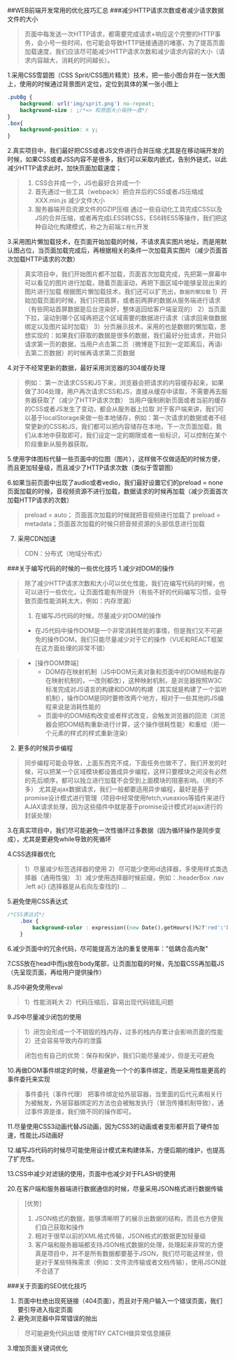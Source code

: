 ﻿##WEB前端开发常用的优化技巧汇总
###减少HTTP请求次数或者减少请求数据文件的大小

> 页面中每发送一次HTTP请求，都需要完成请求+响应这个完整的HTTP事务，会小号一些时间，也可能会导致HTTP链接通道的堵塞，为了提高页面加载速度，我们应该尽可能减少HTTP请求次数和减少请求内容的大小（请求内容越大，消耗的时间越长）。

1.采用CSS雪碧图（CSS Sprit/CSS图片精灵）技术，把一些小图合并在一张大图上，使用的时候通过背景图片定位，定位到具体的某一张小图上
```css
.pubBg {
    background: url('img/sprit.png') no-repeat;
    background-size : ;/*=> 和原图大小保持一直*/
}
.box{
    background-position: x y;       
}
```
2.真实项目中，我们最好把CSS或者JS文件进行合并压缩:尤其是在移动端开发的时候，如果CSS或者JSS内容不是很多，我们可以采取内嵌式，告别外链式，以此减少HTTP请求此时，加快页面加载速度；

> 1. CSS合并成一个，JS也最好合并成一个
> 2. 首先通过一些工具（webpack）把合并后的CSS或者JS压缩成 XXX.min.js 减少文件大小
> 3. 服务器端开启资源文件的GZIP压缩
> 通过一些自动化工具完成CSS以及JS的合并压缩，或者再完成LESS转CSS，ES6转ES5等操作，我们把这种自动化构建模式，称之为前端`工程化`开发

3.采用图片懒加载技术，在页面开始加载的时候，不请求真实图片地址，而是用默认图占位，当页面加载完成后，再根据相关的条件一次加载真实图片（减少页面首次加载HTTP请求的次数）

> 真实项目中，我们开始图片都不加载，页面首次加载完成，先把第一屏幕中可以看见的图片进行加载，随着页面滚动，再把下面区域中能够呈现出来的图片进行加载
> 根据图片懒加载技术，我们还可以扩充出，`数据的懒加载`
> 1）开始加载页面的时候，我们只把首屏，或者前两屏的数据从服务端进行请求（有些网站首屏数据是后台渲染好，整体返回给客户端呈现的）
> 2）当页面下拉，滚动到哪个区域再把这个区域需要的数据进行请求（请求回来做数据绑定以及图片延时加载）
> 3）分页展示技术，采用的也是数据的懒加载，思想实现的：如果我们获取的数据是很多的数据，我们最好分批请求，开始只请求第一页的数据，当用户点击第二页（微博是下拉到一定距离后，再请i去第二页数据）的时候再请求第二页数据

4.对于不经常更新的数据，最好采用浏览器的304缓存处理

> 例如：
> 第一次请求CSS和JS下来，浏览器会把请求的内容缓存起来，如果做了304处理，用户再次请求CSS和JS，直接从缓存中读取，不需要再去服务器获取了（减少了HTTP请求次数）
> 当用户强制刷新页面或者当前的缓存的CSS或者JS发生了变动，都会从服务器上拉取
> 对于客户端来讲，我们可以基于localStorage来做一些本地储存，例如：第一次请求的数据或者不经常更新的CSS和JS，我们都可以把内容储存在本地，下一次页面加载，我们从本地中获取即可，我们设定一定的期限或者一些标识，可以控制在某个阶段重新从服务器获取。

5.使用字体图标代替一些页面中的位图（图片），这样做不仅做适配的时候方便，而且更加轻量级，而且减少了HTTP请求次数（类似于雪碧图）



6.如果当前页面中出现了audio或者vedio，我们最好设置它们的preload = none 页面加载的时候，音视频资源不进行加载，数据请求的时候再加载（减少页面首次加载HTTP请求的次数）
> preload = auto； 页面首次加载的时候就把音视频进行加载了
> preload = metadata；页面首次加载的时候只把音频资源的头部信息进行加载

7. 采用CDN加速

> CDN：分布式（地域分布式）

###关于编写代码的时候的一些优化技巧
1.减少对DOM的操作

> 除了减少HTTP请求次数和大小可以优化性能，我们在编写代码的时候，也可以进行一些优化，让页面性能有所提升（有些不好的代码编写习惯，会导致页面性能消耗太大，例如：内存泄漏）
> 1. 在编写JS代码的时候，尽量减少对DOM的操作
> - 在JS代码中操作DOM是一个非常消耗性能的事情，但是我们又不可避免的操作DOM，我们只能尽量减少对于它的操作（VUE和REACT框架在这方面处理的非常不错）

> - [操作DOM弊端]
>      + DOM存在映射机制（JS中DOM元素对象和页面中的DOM结构是存在映射机制的，一改则都改），这种映射机制，是浏览器按照W3C标准完成对JS语言的构建和DOM的构建（其实就是构建了一个监听机制），操作DOM是同时要修改两个地方，相对于一些其他的JS编程来说是消耗性能的
>      + 页面中的DOM结构改变或者样式改变，会触发浏览器的回流（浏览器会把DOM结构重新进行计算，这个操作很耗性能）和重绘（把一个元素的样式的样式重新渲染）

2. 更多的时候异步编程

> 同步编程可能会导致，上面东西完不成，下面任务也做不了，我们开发的时候，可以把某一个区域模块都设置成异步编程，这样只要模块之间没有必然的先后顺序，都可以独立进行加载不会受到上面模块的阻塞影响。（用的不多）
> 尤其是ajax数据请求，我们一般都要适用异步编程，最好是基于promise设计模式进行管理（项目中经常使用fetch,vueaxios等插件来进行AJAX请求处理，因为这些插件中就是基于promise设计模式对ajax进行的封装处理）

3.在真实项目中，我们尽可能避免一次性循环过多数据（因为循环操作是同步变成），尤其是要避免while导致的死循环

4.CSS选择器优化

> 1）尽量减少标签选择器的使用
> 2）尽可能少使用id选择器，多使用样式类选择器（通用性强）
> 3）减少使用选择器时候前缀，例如：.headerBox .nav .left a{} (选择器是从右向左查找的)
> ...

5.避免使用CSS表达式
```css
/*CSS表达式*/
    .box {
        background-color : expression((new Date().getHours()%2?'red':'blue'))
    }
```

6.减少页面中的冗余代码，尽可能提高方法的重复使用率："低耦合高内聚"

7.CSS放在head中而js放在body尾部，让页面加载的时候，先加载CSS再加载JS（先呈现页面，再给用户提供操作）

8.JS中避免使用eval

> 1）性能消耗大
> 2）代码压缩后，容易出现代码错乱问题

9.JS中尽量减少闭包的使用

> 1）闭包会形成一个不销毁的栈内存，过多的栈内存累计会影响页面的性能
> 2）还会容易导致内存的泄露
> 
> 闭包也有自己的优势：保存和保护，我们只能尽量减少，但是无可避免

10.再做DOM事件绑定的时候，尽量避免一个个的事件绑定，而是采用性能更高的事件委托来实现

> 事件委托（事件代理）
> 把事件绑定给外层容器，当里面的后代元素相关行为被触发，外层容器绑定的方法也会被触发执行（冒泡传播机制导致），通过事件源是谁，我们做不同的操作即可。

11.尽量使用CSS3动画代替JS动画，因为CSS3的动画或者变形都开启了硬件加速，性能比JS动画好

12.编写JS代码的时候尽可能使用设计模式来构建体系，方便后期的维护，也提高了扩充性。

13.CSS中减少对滤镜的使用，页面中也减少对于FLASH的使用


20.在客户端和服务器端进行数据通信的时候，尽量采用JSON格式进行数据传输

> [优势]
> 1. JSON格式的数据，能够清晰明了的展示出数据的结构，而且也方便我们自己获取和操作
> 2. 相对于很早以前的XML格式传输，JSON格式的数据更加轻量级
> 3. 客户端和服务器端都支持JSON格式数据的处理，处理起来非常的方便
> 真是项目中，并不是所有数据都要基于JSON，我们尽可能这样坐，但是对于某些特殊需求（例如：文件流传输或者文档传输），使用JSON就不合适了

###关于页面的SEO优化技巧
1. 页面中杜绝出现死链接（404页面），而且对于用户输入一个错误页面，我们要引导进入指定页面
2. 避免浏览器中异常错误的抛出

> 尽可能避免代码出错
> 使用TRY CATCH做异常信息捕获

3.增加页面关键词优化










